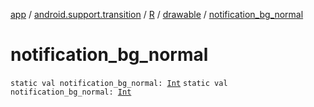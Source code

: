 [app](../../../index.md) / [android.support.transition](../../index.md) / [R](../index.md) / [drawable](index.md) / [notification_bg_normal](.)

# notification_bg_normal

`static val notification_bg_normal: `[`Int`](https://kotlinlang.org/api/latest/jvm/stdlib/kotlin/-int/index.html)
`static val notification_bg_normal: `[`Int`](https://kotlinlang.org/api/latest/jvm/stdlib/kotlin/-int/index.html)
